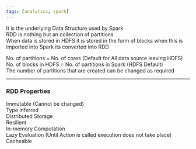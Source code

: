 ```yaml
---
tags: [analytics, spark]
---
```


It is the underlying Data Structure used by Spark  
RDD is nothing but an collection of partitions  
When data is stored in HDFS it is stored in the form of blocks when this is imported into Spark its converted into RDD

No. of partitions = No. of cores (Default for All data source leaving HDFS)  
No. of blocks in HDFS = No. of partitions in Spark (HDFS Default)  
The number of partitions that are created can be changed as required

---

### RDD Properties

Immutable (Cannot be changed)  
Type inferred  
Distributed Storage  
Resilient  
In-memory Computation  
Lazy Evaluation (Until Action is called execution does not take place)  
Cacheable
